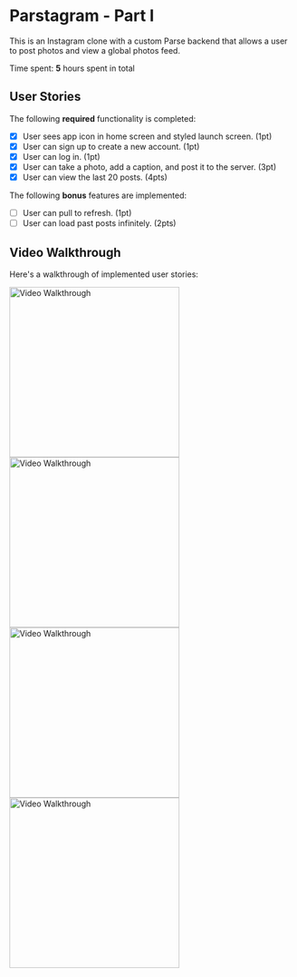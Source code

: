 # Parstagram - Part I

This is an Instagram clone with a custom Parse backend that allows a user to post photos and view a global photos feed.

Time spent: **5** hours spent in total

## User Stories

The following **required** functionality is completed:

- [X] User sees app icon in home screen and styled launch screen. (1pt)
- [X] User can sign up to create a new account. (1pt)
- [X] User can log in. (1pt)
- [X] User can take a photo, add a caption, and post it to the server. (3pt)
- [X] User can view the last 20 posts. (4pts)

The following **bonus** features are implemented:

- [ ] User can pull to refresh. (1pt)
- [ ] User can load past posts infinitely. (2pts)

## Video Walkthrough

Here's a walkthrough of implemented user stories:

<img src='https://i.imgur.com/liWzvbO.gif' title='Video Walkthrough' width='300' alt='Video Walkthrough' />
<img src='https://i.imgur.com/RPY5fWh.gif' title='Video Walkthrough' width='300' alt='Video Walkthrough' />
<img src='https://i.imgur.com/GqCNMTL.gif' title='Video Walkthrough' width='300' alt='Video Walkthrough' />
<img src='https://i.imgur.com/CR7RH3c.gif' title='Video Walkthrough' width='300' alt='Video Walkthrough' />
